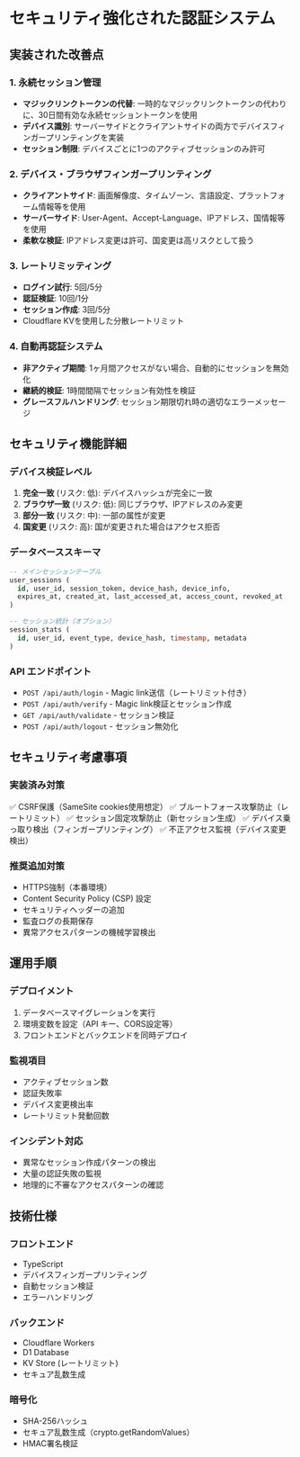# セキュリティ強化された認証システム

## 実装された改善点

### 1. 永続セッション管理
- **マジックリンクトークンの代替**: 一時的なマジックリンクトークンの代わりに、30日間有効な永続セッショントークンを使用
- **デバイス識別**: サーバーサイドとクライアントサイドの両方でデバイスフィンガープリンティングを実装
- **セッション制限**: デバイスごとに1つのアクティブセッションのみ許可

### 2. デバイス・ブラウザフィンガープリンティング
- **クライアントサイド**: 画面解像度、タイムゾーン、言語設定、プラットフォーム情報等を使用
- **サーバーサイド**: User-Agent、Accept-Language、IPアドレス、国情報等を使用
- **柔軟な検証**: IPアドレス変更は許可、国変更は高リスクとして扱う

### 3. レートリミッティング
- **ログイン試行**: 5回/5分
- **認証検証**: 10回/1分  
- **セッション作成**: 3回/5分
- Cloudflare KVを使用した分散レートリミット

### 4. 自動再認証システム
- **非アクティブ期間**: 1ヶ月間アクセスがない場合、自動的にセッションを無効化
- **継続的検証**: 1時間間隔でセッション有効性を検証
- **グレースフルハンドリング**: セッション期限切れ時の適切なエラーメッセージ

## セキュリティ機能詳細

### デバイス検証レベル
1. **完全一致** (リスク: 低): デバイスハッシュが完全に一致
2. **ブラウザ一致** (リスク: 低): 同じブラウザ、IPアドレスのみ変更
3. **部分一致** (リスク: 中): 一部の属性が変更
4. **国変更** (リスク: 高): 国が変更された場合はアクセス拒否

### データベーススキーマ
```sql
-- メインセッションテーブル
user_sessions (
  id, user_id, session_token, device_hash, device_info,
  expires_at, created_at, last_accessed_at, access_count, revoked_at
)

-- セッション統計（オプション）
session_stats (
  id, user_id, event_type, device_hash, timestamp, metadata
)
```

### API エンドポイント
- `POST /api/auth/login` - Magic link送信（レートリミット付き）
- `POST /api/auth/verify` - Magic link検証とセッション作成
- `GET /api/auth/validate` - セッション検証
- `POST /api/auth/logout` - セッション無効化

## セキュリティ考慮事項

### 実装済み対策
✅ CSRF保護（SameSite cookies使用想定）
✅ ブルートフォース攻撃防止（レートリミット）
✅ セッション固定攻撃防止（新セッション生成）
✅ デバイス乗っ取り検出（フィンガープリンティング）
✅ 不正アクセス監視（デバイス変更検出）

### 推奨追加対策
- HTTPS強制（本番環境）
- Content Security Policy (CSP) 設定
- セキュリティヘッダーの追加
- 監査ログの長期保存
- 異常アクセスパターンの機械学習検出

## 運用手順

### デプロイメント
1. データベースマイグレーションを実行
2. 環境変数を設定（API キー、CORS設定等）
3. フロントエンドとバックエンドを同時デプロイ

### 監視項目
- アクティブセッション数
- 認証失敗率
- デバイス変更検出率
- レートリミット発動回数

### インシデント対応
- 異常なセッション作成パターンの検出
- 大量の認証失敗の監視
- 地理的に不審なアクセスパターンの確認

## 技術仕様

### フロントエンド
- TypeScript
- デバイスフィンガープリンティング
- 自動セッション検証
- エラーハンドリング

### バックエンド
- Cloudflare Workers
- D1 Database
- KV Store (レートリミット)
- セキュア乱数生成

### 暗号化
- SHA-256ハッシュ
- セキュア乱数生成（crypto.getRandomValues）
- HMAC署名検証